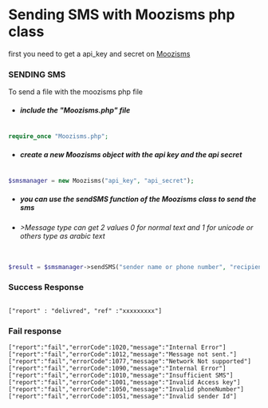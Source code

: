 # Sending SMS with Moozisms php class 

first you need to get a api_key and secret on [Moozisms](http://moozisms.com/)

### SENDING SMS

To send a file with the moozisms php file 


- ##### include the "Moozisms.php" file 
```php

require_once "Moozisms.php";

```
- ##### create a new Moozisms object with the api key and the api secret  
```php

$smsmanager = new Moozisms("api_key", "api_secret");

```
- ##### you can use the sendSMS function of the Moozisms class to send the sms
- ###### >Message type can get 2 values 0 for normal text and 1 for unicode or others type as arabic text

```php

$result = $smsmanager->sendSMS("sender name or phone number", "recipient phone number ", "SMS content","Message Type(optionnal)");

```

### Success Response 

```array

["report" : "delivred", "ref" :"xxxxxxxxx"]

```


### Fail response 

```array
["report":"fail","errorCode":1020,"message":"Internal Error"]
["report":"fail","errorCode":1012,"message":"Message not sent."]
["report":"fail","errorCode":1077,"message":"Network Not supported"]
["report":"fail","errorCode":1090,"message":"Internal Error"]
["report":"fail","errorCode":1010,"message":"Insufficient SMS"]
["report":"fail","errorCode":1001,"message":"Invalid Access key"]
["report":"fail","errorCode":1050,"message":"Invalid phoneNumber"]
["report":"fail","errorCode":1051,"message":"Invalid sender Id"]
```